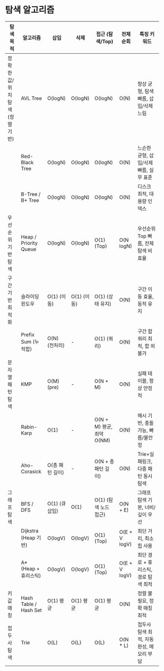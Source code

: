 # 탐색 알고리즘
| 탐색 목적               | 알고리즘                  | 삽입          | 삭제        | 접근 (탐색/Top)           | 전체 순회         | 특징 키워드                  |
| ------------------- | --------------------- | ----------- | --------- | --------------------- | ------------- | ----------------------- |
| 정확한 값/위치 탐색 (정렬 기반) | AVL Tree              | O(logN)     | O(logN)   | O(logN)               | O(N)          | 항상 균형, 탐색 빠름, 삽입/삭제 느림  |
|                     | Red-Black Tree        | O(logN)     | O(logN)   | O(logN)               | O(N)          | 느슨한 균형, 삽입/삭제 빠름, 실무 표준 |
|                     | B-Tree / B+ Tree      | O(logN)     | O(logN)   | O(logN)               | O(N)          | 디스크 최적, 대용량 인덱스         |
| 우선순위 기반 탐색          | Heap / Priority Queue | O(logN)     | O(logN)   | O(1) (Top)            | O(N logN)     | 우선순위 Top 빠름, 전체 탐색 비효율  |
| 구간 기반 최적화           | 슬라이딩 윈도우              | O(1) (이동)   | O(1) (이동) | O(1) (상태 유지)          | O(N)          | 구간 이동 효율, 동적 유지         |
|                     | Prefix Sum (누적합)      | O(N) (전처리)  | -         | O(1) (쿼리)             | O(N)          | 구간 합 쿼리 최적, 합 외 불가      |
| 문자열 패턴 탐색           | KMP                   | O(M) (pre)  | -         | O(N + M)              | O(N)          | 실패 테이블, 항상 안정적          |
|                     | Rabin-Karp            | O(1)        | -         | O(N + M) 평균, 최악 O(NM) | O(N)          | 해시 기반, 충돌 가능, 빠름/불안정    |
|                     | Aho-Corasick          | O(총 패턴 길이)  | -         | O(N + 총 패턴 길이)        | O(N)          | Trie+실패링크, 다중 패턴 동시 탐색  |
| 그래프 탐색              | BFS / DFS             | O(1) (큐 삽입) | O(1)      | O(1) (탐색 노드 접근)       | O(N + E)      | 그래프 탐색 기본, 너비/깊이 우선     |
|                     | Dijkstra (Heap 기반)    | O(logV)     | O(logV)   | O(1) (Top)            | O(E + V logV) | 최단 거리, 최소 힙 사용          |
|                     | A\* (Heap + 휴리스틱)     | O(logV)     | O(logV)   | O(1) (Top)            | O(E + V logV) | 최단 경로 + 휴리스틱, 경로 탐색 최적  |
| 키값 매칭               | Hash Table / Hash Set | O(1) 평균     | O(1) 평균   | O(1) 평균               | O(N)          | 정렬 불필요, 정확 매칭 최적        |
| 접두사 탐색              | Trie                  | O(L)        | O(L)      | O(L)                  | O(N \* L)     | 접두사 탐색 최적, 자동완성, 메모리 부담 |
